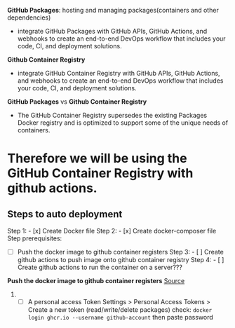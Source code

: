 



**GitHub Packages**: hosting and managing packages(containers and other dependencies)
-  integrate GitHub Packages with GitHub APIs, GitHub Actions, and webhooks to create an end-to-end DevOps workflow that includes your code, CI, and deployment solutions.


**Github Container Registry** 
-  integrate GitHub Container Registry with GitHub APIs, GitHub Actions, and webhooks to create an end-to-end DevOps workflow that includes your code, CI, and deployment solutions.



**GitHub Packages** vs **Github Container Registry**
-  The GitHub Container Registry supersedes the existing Packages Docker registry and is optimized to support some of the unique needs of containers.

# Therefore we will be using the GitHub Container Registry with github actions.

## Steps to auto deployment 
Step 1: - [x] Create Docker file 
Step 2: - [x] Create docker-composer file 
Step prerequisites: 
- [ ] Push the docker image to github container registers 
Step 3: - [ ] Create github actions to push image onto github container registry
Step 4: - [ ] Create github actions to run the container on a server???

**Push the docker image to github container registers**
[Source](https://codefresh.io/docs/docs/integrations/docker-registries/github-container-registry/)
1. - [ ] A personal access Token
    Settings > Personal Access Tokens > Create a new token (read/write/delete packages)
    check: `docker login ghcr.io --username github-account` then paste password
